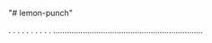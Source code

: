 "# lemon-punch"

.
.
.
.
.
.
.
.
.
.
..................................................................